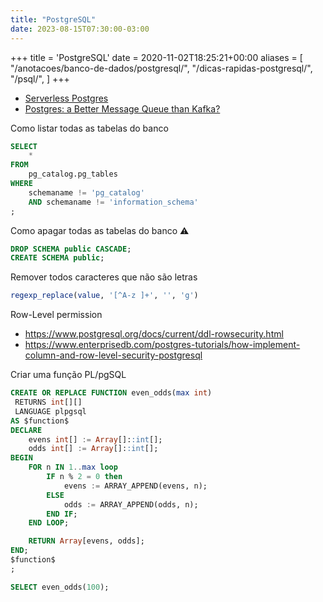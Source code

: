```yaml
---
title: "PostgreSQL"
date: 2023-08-15T07:30:00-03:00
---
```

+++
title = 'PostgreSQL'
date = 2020-11-02T18:25:21+00:00
aliases = [
    "/anotacoes/banco-de-dados/postgresql/",
    "/dicas-rapidas-postgresql/",
    "/psql/",
]
+++

- [Serverless Postgres](https://neon.tech/)
- [Postgres: a Better Message Queue than Kafka?](https://dagster.io/blog/skip-kafka-use-postgres-message-queue)

Como listar todas as tabelas do banco

```sql
SELECT 
    *
FROM
    pg_catalog.pg_tables
WHERE
    schemaname != 'pg_catalog'
    AND schemaname != 'information_schema'
;
```

Como apagar todas as tabelas do banco :warning:
```sql
DROP SCHEMA public CASCADE;
CREATE SCHEMA public;
```


Remover todos caracteres que não são letras
```sql
regexp_replace(value, '[^A-z ]+', '', 'g')
```


Row-Level permission
- https://www.postgresql.org/docs/current/ddl-rowsecurity.html
- https://www.enterprisedb.com/postgres-tutorials/how-implement-column-and-row-level-security-postgresql


Criar uma função PL/pgSQL
```sql
CREATE OR REPLACE FUNCTION even_odds(max int)
 RETURNS int[][]
 LANGUAGE plpgsql
AS $function$
DECLARE
    evens int[] := Array[]::int[];
    odds int[] := Array[]::int[];
BEGIN
    FOR n IN 1..max loop
        IF n % 2 = 0 then
            evens := ARRAY_APPEND(evens, n);
        ELSE
            odds := ARRAY_APPEND(odds, n);
        END IF;
    END LOOP;

    RETURN Array[evens, odds];
END;
$function$
;

SELECT even_odds(100);
